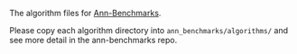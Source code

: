 The algorithm files for [Ann-Benchmarks](https://github.com/erikbern/ann-benchmarks).

Please copy each algorithm directory into `ann_benchmarks/algorithms/` and see more detail in the ann-benchmarks repo.